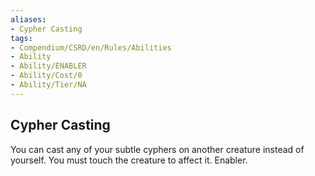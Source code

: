 ```yaml
---
aliases:
- Cypher Casting
tags:
- Compendium/CSRD/en/Rules/Abilities
- Ability
- Ability/ENABLER
- Ability/Cost/0
- Ability/Tier/NA
---
```


  
## Cypher Casting  
You can cast any of your subtle cyphers on another creature instead of yourself. You must touch the creature to affect it. Enabler.